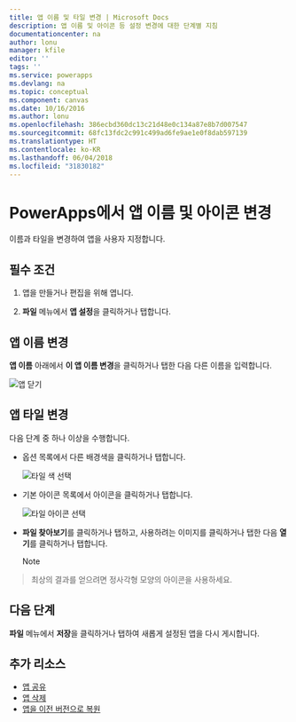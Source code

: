 ```yaml
---
title: 앱 이름 및 타일 변경 | Microsoft Docs
description: 앱 이름 및 아이콘 등 설정 변경에 대한 단계별 지침
documentationcenter: na
author: lonu
manager: kfile
editor: ''
tags: ''
ms.service: powerapps
ms.devlang: na
ms.topic: conceptual
ms.component: canvas
ms.date: 10/16/2016
ms.author: lonu
ms.openlocfilehash: 386ecbd360dc13c21d48e0c134a87e8b7d007547
ms.sourcegitcommit: 68fc13fdc2c991c499ad6fe9ae1e0f8dab597139
ms.translationtype: HT
ms.contentlocale: ko-KR
ms.lasthandoff: 06/04/2018
ms.locfileid: "31830182"
---
```

# <a name="change-app-name-and-icon-in-powerapps"></a>PowerApps에서 앱 이름 및 아이콘 변경
이름과 타일을 변경하여 앱을 사용자 지정합니다.

## <a name="prerequisites"></a>필수 조건
1. 앱을 만들거나 편집을 위해 엽니다.

2. **파일** 메뉴에서 **앱 설정**을 클릭하거나 탭합니다.

## <a name="rename-an-app"></a>앱 이름 변경
**앱 이름** 아래에서 **이 앱 이름 변경**을 클릭하거나 탭한 다음 다른 이름을 입력합니다.

![앱 닫기](./media/set-name-tile/rename-app.png)

## <a name="change-an-app-tile"></a>앱 타일 변경
다음 단계 중 하나 이상을 수행합니다.

* 옵션 목록에서 다른 배경색을 클릭하거나 탭합니다.

    ![타일 색 선택](./media/set-name-tile/tile-colors.png)

* 기본 아이콘 목록에서 아이콘을 클릭하거나 탭합니다.

    ![타일 아이콘 선택](./media/set-name-tile/tile-icons.png)

* **파일 찾아보기**를 클릭하거나 탭하고, 사용하려는 이미지를 클릭하거나 탭한 다음 **열기**를 클릭하거나 탭합니다.

    > [!NOTE]
> 최상의 결과를 얻으려면 정사각형 모양의 아이콘을 사용하세요.

## <a name="next-step"></a>다음 단계
**파일** 메뉴에서 **저장**을 클릭하거나 탭하여 새롭게 설정된 앱을 다시 게시합니다.

## <a name="more-resources"></a>추가 리소스
* [앱 공유](share-app.md)
* [앱 삭제](delete-app.md)
* [앱을 이전 버전으로 복원](restore-an-app.md)
